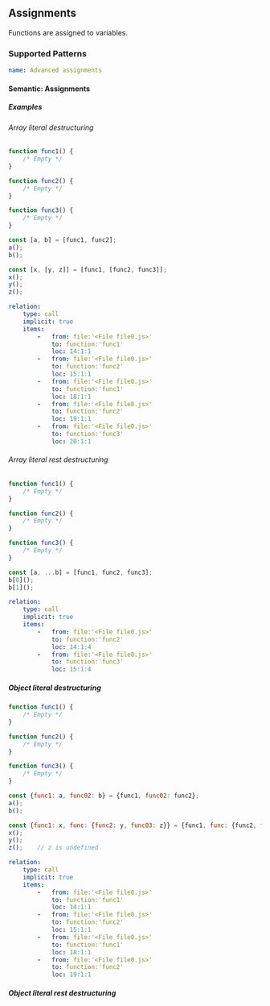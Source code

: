 ## Assignments

Functions are assigned to variables.

### Supported Patterns

```yaml
name: Advanced assignments
```

#### Semantic: Assignments

##### Examples

###### Array literal destructuring

```js
function func1() {
    /* Empty */
}

function func2() {
    /* Empty */
}

function func3() {
    /* Empty */
}

const [a, b] = [func1, func2];
a();
b();

const [x, [y, z]] = [func1, [func2, func3]];
x();
y();
z();
```

```yaml
relation:
    type: call
    implicit: true
    items:
        -   from: file:'<File file0.js>'
            to: function:'func1'
            loc: 14:1:1
        -   from: file:'<File file0.js>'
            to: function:'func2'
            loc: 15:1:1
        -   from: file:'<File file0.js>'
            to: function:'func1'
            loc: 18:1:1
        -   from: file:'<File file0.js>'
            to: function:'func2'
            loc: 19:1:1
        -   from: file:'<File file0.js>'
            to: function:'func3'
            loc: 20:1:1
```

###### Array literal rest destructuring

```js
function func1() {
    /* Empty */
}

function func2() {
    /* Empty */
}

function func3() {
    /* Empty */
}

const [a, ...b] = [func1, func2, func3];
b[0]();
b[1]();
```

```yaml
relation:
    type: call
    implicit: true
    items:
        -   from: file:'<File file0.js>'
            to: function:'func2'
            loc: 14:1:4
        -   from: file:'<File file0.js>'
            to: function:'func3'
            loc: 15:1:4
```

##### Object literal destructuring

```js
function func1() {
    /* Empty */
}

function func2() {
    /* Empty */
}

function func3() {
    /* Empty */
}

const {func1: a, func02: b} = {func1, func02: func2};
a();
b();

const {func1: x, func: {func2: y, func03: z}} = {func1, func: {func2, func03}};
x();
y();
z();    // z is undefined
```

```yaml
relation:
    type: call
    implicit: true
    items:
        -   from: file:'<File file0.js>'
            to: function:'func1'
            loc: 14:1:1
        -   from: file:'<File file0.js>'
            to: function:'func2'
            loc: 15:1:1
        -   from: file:'<File file0.js>'
            to: function:'func1'
            loc: 18:1:1
        -   from: file:'<File file0.js>'
            to: function:'func2'
            loc: 19:1:1
```

##### Object literal rest destructuring

```js

```

